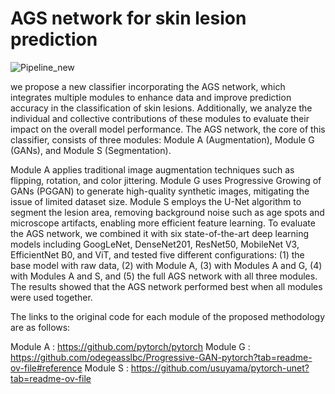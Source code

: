 # AGS network for skin lesion prediction
![Pipeline_new](https://github.com/user-attachments/assets/3f3188fd-fe19-4fef-b584-10ba3d14794d)

 we propose a new classifier incorporating the AGS network, which integrates multiple modules to enhance data and improve prediction accuracy in the classification of skin lesions. Additionally, we analyze the individual and collective contributions of these modules to evaluate their impact on the overall model performance. The AGS network, the core of this classifier, consists of three modules: Module A (Augmentation), Module G (GANs), and Module S (Segmentation).
 
 Module A applies traditional image augmentation techniques such as flipping, rotation, and color jittering. Module G uses Progressive Growing of GANs (PGGAN) to generate high-quality synthetic images, mitigating the issue of limited dataset size. Module S employs the U-Net algorithm to segment the lesion area, removing background noise such as age spots and microscope artifacts, enabling more efficient feature learning. To evaluate the AGS network, we combined it with six state-of-the-art deep learning models including GoogLeNet, DenseNet201, ResNet50, MobileNet V3, EfficientNet B0, and ViT, and tested five different configurations: (1) the base model with raw data, (2) with Module A, (3) with Modules A and G, (4) with Modules A and S, and (5) the full AGS network with all three modules. The results showed that the AGS network performed best when all modules were used together.


 




The links to the original code for each module of the proposed methodology are as follows:

Module A : https://github.com/pytorch/pytorch
Module G : https://github.com/odegeasslbc/Progressive-GAN-pytorch?tab=readme-ov-file#reference
Module S : https://github.com/usuyama/pytorch-unet?tab=readme-ov-file
